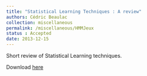 ```yaml
---
title: "Statistical Learning Techniques : A review"
authors: Cédric Beaulac
collection: miscellaneous
permalink: /miscellaneous/HMMJeux
status : Accepted
date: 2013-12-15
---
```


Short review of Statistical Learning techniques. 

Download [here](http://cedricbeaulac.github.io/files/MLNotes.pdf)
